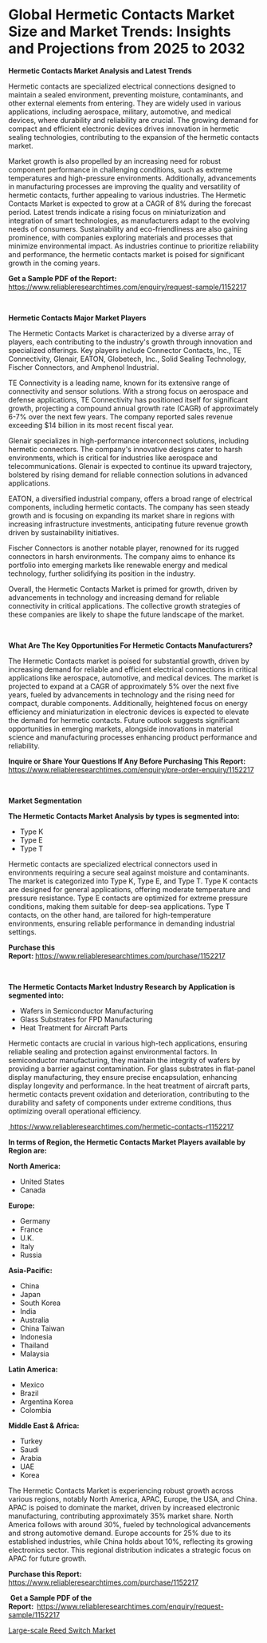 <p><h1>Global Hermetic Contacts Market Size and Market Trends: Insights and Projections from 2025 to 2032</h1></p><p><strong>Hermetic Contacts Market Analysis and Latest Trends</strong></p>
<p><p>Hermetic contacts are specialized electrical connections designed to maintain a sealed environment, preventing moisture, contaminants, and other external elements from entering. They are widely used in various applications, including aerospace, military, automotive, and medical devices, where durability and reliability are crucial. The growing demand for compact and efficient electronic devices drives innovation in hermetic sealing technologies, contributing to the expansion of the hermetic contacts market.</p><p>Market growth is also propelled by an increasing need for robust component performance in challenging conditions, such as extreme temperatures and high-pressure environments. Additionally, advancements in manufacturing processes are improving the quality and versatility of hermetic contacts, further appealing to various industries. The Hermetic Contacts Market is expected to grow at a CAGR of 8% during the forecast period. Latest trends indicate a rising focus on miniaturization and integration of smart technologies, as manufacturers adapt to the evolving needs of consumers. Sustainability and eco-friendliness are also gaining prominence, with companies exploring materials and processes that minimize environmental impact. As industries continue to prioritize reliability and performance, the hermetic contacts market is poised for significant growth in the coming years.</p></p>
<p><strong>Get a Sample PDF of the Report:&nbsp;</strong> <a href="https://www.reliableresearchtimes.com/enquiry/request-sample/1152217?utm_campaign=2304&utm_medium=2&utm_source=Github&utm_content=ia&utm_term=13022025&utm_id=hermetic-contacts">https://www.reliableresearchtimes.com/enquiry/request-sample/1152217</a></p>
<p>&nbsp;</p>
<p><strong>Hermetic Contacts Major Market Players</strong></p>
<p><p>The Hermetic Contacts Market is characterized by a diverse array of players, each contributing to the industry's growth through innovation and specialized offerings. Key players include Connector Contacts, Inc., TE Connectivity, Glenair, EATON, Globetech, Inc., Solid Sealing Technology, Fischer Connectors, and Amphenol Industrial. </p><p>TE Connectivity is a leading name, known for its extensive range of connectivity and sensor solutions. With a strong focus on aerospace and defense applications, TE Connectivity has positioned itself for significant growth, projecting a compound annual growth rate (CAGR) of approximately 6-7% over the next few years. The company reported sales revenue exceeding $14 billion in its most recent fiscal year.</p><p>Glenair specializes in high-performance interconnect solutions, including hermetic connectors. The company's innovative designs cater to harsh environments, which is critical for industries like aerospace and telecommunications. Glenair is expected to continue its upward trajectory, bolstered by rising demand for reliable connection solutions in advanced applications.</p><p>EATON, a diversified industrial company, offers a broad range of electrical components, including hermetic contacts. The company has seen steady growth and is focusing on expanding its market share in regions with increasing infrastructure investments, anticipating future revenue growth driven by sustainability initiatives.</p><p>Fischer Connectors is another notable player, renowned for its rugged connectors in harsh environments. The company aims to enhance its portfolio into emerging markets like renewable energy and medical technology, further solidifying its position in the industry.</p><p>Overall, the Hermetic Contacts Market is primed for growth, driven by advancements in technology and increasing demand for reliable connectivity in critical applications. The collective growth strategies of these companies are likely to shape the future landscape of the market.</p></p>
<p>&nbsp;</p>
<p><strong>What Are The Key Opportunities For Hermetic Contacts Manufacturers?</strong></p>
<p><p>The Hermetic Contacts market is poised for substantial growth, driven by increasing demand for reliable and efficient electrical connections in critical applications like aerospace, automotive, and medical devices. The market is projected to expand at a CAGR of approximately 5% over the next five years, fueled by advancements in technology and the rising need for compact, durable components. Additionally, heightened focus on energy efficiency and miniaturization in electronic devices is expected to elevate the demand for hermetic contacts. Future outlook suggests significant opportunities in emerging markets, alongside innovations in material science and manufacturing processes enhancing product performance and reliability.</p></p>
<p><strong>Inquire or Share Your Questions If Any Before Purchasing This Report:</strong> <a href="https://www.reliableresearchtimes.com/enquiry/pre-order-enquiry/1152217?utm_campaign=2304&utm_medium=2&utm_source=Github&utm_content=ia&utm_term=13022025&utm_id=hermetic-contacts">https://www.reliableresearchtimes.com/enquiry/pre-order-enquiry/1152217</a></p>
<p>&nbsp;</p>
<p><strong>Market Segmentation</strong></p>
<p><strong>The Hermetic Contacts Market Analysis by types is segmented into:</strong></p>
<p><ul><li>Type K</li><li>Type E</li><li>Type T</li></ul></p>
<p><p>Hermetic contacts are specialized electrical connectors used in environments requiring a secure seal against moisture and contaminants. The market is categorized into Type K, Type E, and Type T. Type K contacts are designed for general applications, offering moderate temperature and pressure resistance. Type E contacts are optimized for extreme pressure conditions, making them suitable for deep-sea applications. Type T contacts, on the other hand, are tailored for high-temperature environments, ensuring reliable performance in demanding industrial settings.</p></p>
<p><strong>Purchase this Report:&nbsp;</strong><a href="https://www.reliableresearchtimes.com/purchase/1152217?utm_campaign=2304&utm_medium=2&utm_source=Github&utm_content=ia&utm_term=13022025&utm_id=hermetic-contacts">https://www.reliableresearchtimes.com/purchase/1152217</a></p>
<p>&nbsp;</p>
<p><strong>The Hermetic Contacts Market Industry Research by Application is segmented into:</strong></p>
<p><ul><li>Wafers in Semiconductor Manufacturing</li><li>Glass Substrates for FPD Manufacturing</li><li>Heat Treatment for Aircraft Parts</li></ul></p>
<p><p>Hermetic contacts are crucial in various high-tech applications, ensuring reliable sealing and protection against environmental factors. In semiconductor manufacturing, they maintain the integrity of wafers by providing a barrier against contamination. For glass substrates in flat-panel display manufacturing, they ensure precise encapsulation, enhancing display longevity and performance. In the heat treatment of aircraft parts, hermetic contacts prevent oxidation and deterioration, contributing to the durability and safety of components under extreme conditions, thus optimizing overall operational efficiency.</p></p>
<p><a href="https://www.reliableresearchtimes.com/hermetic-contacts-r1152217?utm_campaign=2304&utm_medium=2&utm_source=Github&utm_content=ia&utm_term=13022025&utm_id=hermetic-contacts">&nbsp;https://www.reliableresearchtimes.com/hermetic-contacts-r1152217</a></p>
<p><strong>In terms of Region, the Hermetic Contacts Market Players available by Region are:</strong></p>
<p>
    <p> <strong> North America: </strong>
        <ul>
            <li>United States</li>
            <li>Canada</li>
        </ul>
        </p> 
    <p> <strong> Europe: </strong>
        <ul>
            <li>Germany</li>
            <li>France</li>
            <li>U.K.</li>
            <li>Italy</li>
            <li>Russia</li>
        </ul>
        </p> 
    <p> <strong> Asia-Pacific: </strong>
        <ul>
            <li>China</li>
            <li>Japan</li>
            <li>South Korea</li>
            <li>India</li>
            <li>Australia</li>
            <li>China Taiwan</li>
            <li>Indonesia</li>
            <li>Thailand</li>
            <li>Malaysia</li>
        </ul>
        </p> 
    <p> <strong> Latin America: </strong>
        <ul>
            <li>Mexico</li>
            <li>Brazil</li>
            <li>Argentina Korea</li>
            <li>Colombia</li>
        </ul>
        </p> 
    <p> <strong> Middle East & Africa: </strong>
        <ul>
            <li>Turkey</li>
            <li>Saudi</li>
            <li>Arabia</li>
            <li>UAE</li>
            <li>Korea</li>
        </ul>
    </p>
    </p>
<p><p>The Hermetic Contacts Market is experiencing robust growth across various regions, notably North America, APAC, Europe, the USA, and China. APAC is poised to dominate the market, driven by increased electronic manufacturing, contributing approximately 35% market share. North America follows with around 30%, fueled by technological advancements and strong automotive demand. Europe accounts for 25% due to its established industries, while China holds about 10%, reflecting its growing electronics sector. This regional distribution indicates a strategic focus on APAC for future growth.</p></p>
<p><strong>Purchase this Report: </strong><a href="https://www.reliableresearchtimes.com/purchase/1152217?utm_campaign=2304&utm_medium=2&utm_source=Github&utm_content=ia&utm_term=13022025&utm_id=hermetic-contacts">https://www.reliableresearchtimes.com/purchase/1152217</a></p>
<p>&nbsp;<strong>Get a Sample PDF of the Report:&nbsp;&nbsp;</strong><a href="https://www.reliableresearchtimes.com/enquiry/request-sample/1152217?utm_campaign=2304&utm_medium=2&utm_source=Github&utm_content=ia&utm_term=13022025&utm_id=hermetic-contacts">https://www.reliableresearchtimes.com/enquiry/request-sample/1152217</a></p>
<p><strong></strong></p>
<p><p><a href="https://github.com/chungwimbu4/Market-Research-Report-List-1/blob/main/large-scale-reed-switch-market.md?utm_campaign=2304&utm_medium=2&utm_source=Github&utm_content=ia&utm_term=13022025&utm_id=hermetic-contacts">Large-scale Reed Switch Market</a></p></p>